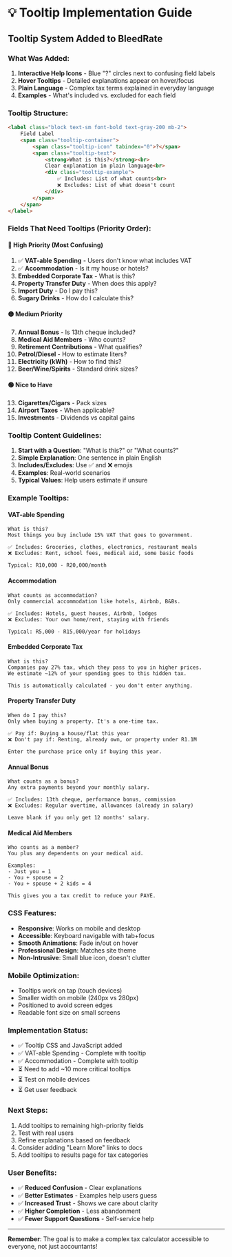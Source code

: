 # 💡 Tooltip Implementation Guide

## Tooltip System Added to BleedRate

### What Was Added:

1. **Interactive Help Icons** - Blue "?" circles next to confusing field labels
2. **Hover Tooltips** - Detailed explanations appear on hover/focus
3. **Plain Language** - Complex tax terms explained in everyday language
4. **Examples** - What's included vs. excluded for each field

### Tooltip Structure:

```html
<label class="block text-sm font-bold text-gray-200 mb-2">
    Field Label
    <span class="tooltip-container">
        <span class="tooltip-icon" tabindex="0">?</span>
        <span class="tooltip-text">
            <strong>What is this?</strong><br>
            Clear explanation in plain language<br>
            <div class="tooltip-example">
                ✅ Includes: List of what counts<br>
                ❌ Excludes: List of what doesn't count
            </div>
        </span>
    </span>
</label>
```

### Fields That Need Tooltips (Priority Order):

#### 🔴 **High Priority (Most Confusing)**
1. ✅ **VAT-able Spending** - Users don't know what includes VAT
2. ✅ **Accommodation** - Is it my house or hotels?
3. **Embedded Corporate Tax** - What is this?
4. **Property Transfer Duty** - When does this apply?
5. **Import Duty** - Do I pay this?
6. **Sugary Drinks** - How do I calculate this?

#### 🟡 **Medium Priority**
7. **Annual Bonus** - Is 13th cheque included?
8. **Medical Aid Members** - Who counts?
9. **Retirement Contributions** - What qualifies?
10. **Petrol/Diesel** - How to estimate liters?
11. **Electricity (kWh)** - How to find this?
12. **Beer/Wine/Spirits** - Standard drink sizes?

#### 🟢 **Nice to Have**
13. **Cigarettes/Cigars** - Pack sizes
14. **Airport Taxes** - When applicable?
15. **Investments** - Dividends vs capital gains

### Tooltip Content Guidelines:

1. **Start with a Question**: "What is this?" or "What counts?"
2. **Simple Explanation**: One sentence in plain English
3. **Includes/Excludes**: Use ✅ and ❌ emojis
4. **Examples**: Real-world scenarios
5. **Typical Values**: Help users estimate if unsure

### Example Tooltips:

#### VAT-able Spending
```
What is this?
Most things you buy include 15% VAT that goes to government.

✅ Includes: Groceries, clothes, electronics, restaurant meals
❌ Excludes: Rent, school fees, medical aid, some basic foods

Typical: R10,000 - R20,000/month
```

#### Accommodation
```
What counts as accommodation?
Only commercial accommodation like hotels, Airbnb, B&Bs.

✅ Includes: Hotels, guest houses, Airbnb, lodges
❌ Excludes: Your own home/rent, staying with friends

Typical: R5,000 - R15,000/year for holidays
```

#### Embedded Corporate Tax
```
What is this?
Companies pay 27% tax, which they pass to you in higher prices.
We estimate ~12% of your spending goes to this hidden tax.

This is automatically calculated - you don't enter anything.
```

#### Property Transfer Duty
```
When do I pay this?
Only when buying a property. It's a one-time tax.

✅ Pay if: Buying a house/flat this year
❌ Don't pay if: Renting, already own, or property under R1.1M

Enter the purchase price only if buying this year.
```

#### Annual Bonus
```
What counts as a bonus?
Any extra payments beyond your monthly salary.

✅ Includes: 13th cheque, performance bonus, commission
❌ Excludes: Regular overtime, allowances (already in salary)

Leave blank if you only get 12 months' salary.
```

#### Medical Aid Members
```
Who counts as a member?
You plus any dependents on your medical aid.

Examples:
- Just you = 1
- You + spouse = 2
- You + spouse + 2 kids = 4

This gives you a tax credit to reduce your PAYE.
```

### CSS Features:

- **Responsive**: Works on mobile and desktop
- **Accessible**: Keyboard navigable with tab+focus
- **Smooth Animations**: Fade in/out on hover
- **Professional Design**: Matches site theme
- **Non-Intrusive**: Small blue icon, doesn't clutter

### Mobile Optimization:

- Tooltips work on tap (touch devices)
- Smaller width on mobile (240px vs 280px)
- Positioned to avoid screen edges
- Readable font size on small screens

### Implementation Status:

- ✅ Tooltip CSS and JavaScript added
- ✅ VAT-able Spending - Complete with tooltip
- ✅ Accommodation - Complete with tooltip
- ⏳ Need to add ~10 more critical tooltips
- ⏳ Test on mobile devices
- ⏳ Get user feedback

### Next Steps:

1. Add tooltips to remaining high-priority fields
2. Test with real users
3. Refine explanations based on feedback
4. Consider adding "Learn More" links to docs
5. Add tooltips to results page for tax categories

### User Benefits:

- ✅ **Reduced Confusion** - Clear explanations
- ✅ **Better Estimates** - Examples help users guess
- ✅ **Increased Trust** - Shows we care about clarity
- ✅ **Higher Completion** - Less abandonment
- ✅ **Fewer Support Questions** - Self-service help

---

**Remember**: The goal is to make a complex tax calculator accessible to everyone, not just accountants!
